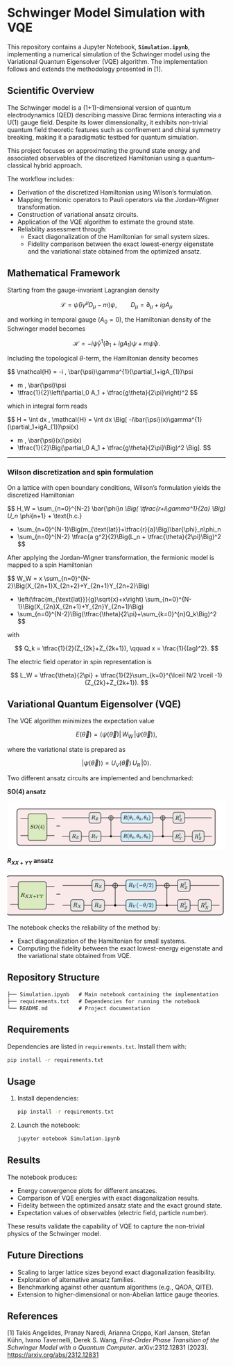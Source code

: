 # Schwinger Model Simulation with VQE

This repository contains a Jupyter Notebook, **`Simulation.ipynb`**, implementing a numerical simulation of the Schwinger model using the Variational Quantum Eigensolver (VQE) algorithm. The implementation follows and extends the methodology presented in [1].

## Scientific Overview

The Schwinger model is a (1+1)-dimensional version of quantum electrodynamics (QED) describing massive Dirac fermions interacting via a U(1) gauge field. Despite its lower dimensionality, it exhibits non-trivial quantum field theoretic features such as confinement and chiral symmetry breaking, making it a paradigmatic testbed for quantum simulation.

This project focuses on approximating the ground state energy and associated observables of the discretized Hamiltonian using a quantum–classical hybrid approach.

The workflow includes:
- Derivation of the discretized Hamiltonian using Wilson’s formulation.
- Mapping fermionic operators to Pauli operators via the Jordan–Wigner transformation.
- Construction of variational ansatz circuits.
- Application of the VQE algorithm to estimate the ground state.
- Reliability assessment through:
  - Exact diagonalization of the Hamiltonian for small system sizes.
  - Fidelity comparison between the exact lowest-energy eigenstate and the variational state obtained from the optimized ansatz.

## Mathematical Framework

Starting from the gauge-invariant Lagrangian density

$$
\mathcal{L} = \bar{\psi}(i\gamma^{\mu}D_{\mu} - m)\psi,\qquad D_\mu = \partial_\mu + ig A_\mu
$$

and working in temporal gauge $(A_0 = 0)$, the Hamiltonian density of the Schwinger model becomes

$$
\mathcal{H} = -i  \bar{\psi}\gamma^{1}(\partial_1 + ig A_{1})\psi + m  \bar{\psi}\psi.
$$

Including the topological $\theta$-term, the Hamiltonian density becomes

$$
\mathcal{H} = -i \, \bar{\psi}\gamma^{1}(\partial_1+igA_{1})\psi
+ m \, \bar{\psi}\psi
+ \tfrac{1}{2}\left(\partial_0 A_1 + \tfrac{g\theta}{2\pi}\right)^2
$$

which in integral form reads

$$
H = \int dx \, \mathcal{H}
= \int dx \Big[
 -i\bar{\psi}(x)\gamma^{1}(\partial_1+igA_{1})\psi(x)
 + m \, \bar{\psi}(x)\psi(x)
 + \tfrac{1}{2}\Big(\partial_0 A_1 + \tfrac{g\theta}{2\pi}\Big)^2
\Big].
$$

---

### Wilson discretization and spin formulation

On a lattice with open boundary conditions, Wilson’s formulation yields the discretized Hamiltonian

$$
H_W =
\sum_{n=0}^{N-2} \bar{\phi}_n \Big( \tfrac{r+i\gamma^1}{2a} \Big) U_n \phi_{n+1} + \text{h.c.}
+ \sum_{n=0}^{N-1}\Big(m_{\text{lat}}+\tfrac{r}{a}\Big)\bar{\phi}_n\phi_n
+ \sum_{n=0}^{N-2} \tfrac{a g^2}{2}\Big(L_n + \tfrac{\theta}{2\pi}\Big)^2
$$

After applying the Jordan–Wigner transformation, the fermionic model is mapped to a spin Hamiltonian

$$
W_W =
x \sum_{n=0}^{N-2}\Big(X_{2n+1}X_{2n+2}+Y_{2n+1}Y_{2n+2}\Big)
+ \left(\frac{m_{\text{lat}}}{g}\sqrt{x}+x\right)
\sum_{n=0}^{N-1}\Big(X_{2n}X_{2n+1}+Y_{2n}Y_{2n+1}\Big)
+ \sum_{n=0}^{N-2}\Big(\tfrac{\theta}{2\pi}+\sum_{k=0}^{n}Q_k\Big)^2
$$


with

$$
Q_k = \tfrac{1}{2}(Z_{2k}+Z_{2k+1}), \qquad x = \frac{1}{(ag)^2}.
$$

The electric field operator in spin representation is

$$
L_W = \tfrac{\theta}{2\pi} + \tfrac{1}{2}\sum_{k=0}^{\lceil N/2 \rceil -1}(Z_{2k}+Z_{2k+1}).
$$

## Variational Quantum Eigensolver (VQE)

The VQE algorithm minimizes the expectation value

$$
E(\vec{\theta}) = \langle \psi(\vec{\theta}) \vert \, W_W \, \vert \psi(\vec{\theta}) \rangle,
$$

where the variational state is prepared as

$$
\vert\psi(\vec{\theta})\rangle = U_V(\vec{\theta})\,U_R\,\vert 0\rangle.
$$

Two different ansatz circuits are implemented and benchmarked:

**SO(4) ansatz**

![SO(4) Ansatz](images/S04.png)

**$R_{XX+YY}$ ansatz**

![Rxx+YY Ansatz](images/R_XXYY.png)

The notebook checks the reliability of the method by:
- Exact diagonalization of the Hamiltonian for small systems.
- Computing the fidelity between the exact lowest-energy eigenstate and the variational state obtained from VQE.

## Repository Structure

```
├── Simulation.ipynb   # Main notebook containing the implementation
├── requirements.txt   # Dependencies for running the notebook
└── README.md          # Project documentation
```

## Requirements

Dependencies are listed in `requirements.txt`. Install them with:
```bash
pip install -r requirements.txt
```

## Usage

1. Install dependencies:
   ```bash
   pip install -r requirements.txt
   ```
2. Launch the notebook:
   ```bash
   jupyter notebook Simulation.ipynb
   ```

## Results

The notebook produces:
- Energy convergence plots for different ansatzes.
- Comparison of VQE energies with exact diagonalization results.
- Fidelity between the optimized ansatz state and the exact ground state.
- Expectation values of observables (electric field, particle number).

These results validate the capability of VQE to capture the non-trivial physics of the Schwinger model.

## Future Directions

- Scaling to larger lattice sizes beyond exact diagonalization feasibility.
- Exploration of alternative ansatz families.
- Benchmarking against other quantum algorithms (e.g., QAOA, QITE).
- Extension to higher-dimensional or non-Abelian lattice gauge theories.

## References

[1] Takis Angelides, Pranay Naredi, Arianna Crippa, Karl Jansen, Stefan Kühn, Ivano Tavernelli, Derek S. Wang, *First-Order Phase Transition of the Schwinger Model with a Quantum Computer*. arXiv:2312.12831 (2023). https://arxiv.org/abs/2312.12831
